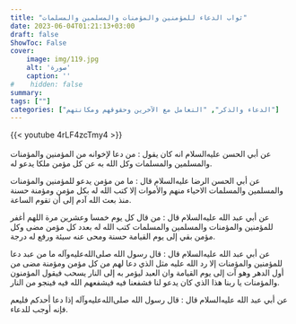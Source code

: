 ```yaml
---
title: "ثواب الدعاء للمؤمنين والمؤمنات والمسلمين والمسلمات"
date: 2023-06-04T01:21:13+03:00
draft: false
ShowToc: False
cover:
    image: img/119.jpg
    alt: 'صورة'
    caption: ''
#    hidden: false
summary: 
tags: [""]
categories: ["الدعاء والذكر", "التعامل مع الآخرين وحقوقهم ومكانتهم"]
---
```

{{< youtube 4rLF4zcTmy4 >}}  
 <br>
عن أبي الحسن عليه‌السلام انه كان يقول : من دعا لإخوانه من المؤمنين
والمؤمنات والمسلمين والمسلمات وكل الله به عن كل مؤمن ملكا يدعو له.

عن أبي الحسن الرضا عليه‌السلام قال : ما من مؤمن يدعو
للمؤمنين والمؤمنات والمسلمين والمسلمات الاحياء منهم والأموات إلا كتب
الله له بكل مؤمن ومؤمنة حسنة منذ بعث الله آدم إلى أن تقوم الساعة.

عن أبي عبد الله عليه‌السلام قال : من قال كل يوم خمسا
وعشرين مرة اللهم أغفر للمؤمنين والمؤمنات والمسلمين والمسلمات كتب
الله له بعدد كل مؤمن مضى وكل مؤمن بقي إلى يوم القيامة حسنة ومحى
عنه سيئة ورفع له درجة.

عن أبي
عبد الله عليه‌السلام قال : قال رسول الله صلى‌الله‌عليه‌وآله ما من عبد دعا للمؤمنين والمؤمنات
إلا رد الله عليه مثل الذي دعا لهم من كل مؤمن ومؤمنة مضى من أول
الدهر وهو آت إلى يوم القيامة وان العبد ليؤمر به إلى النار يسحب
فيقول المؤمنون والمؤمنات يا ربنا هذا الذي كان يدعو لنا فشفعنا فيه
فيشفعهم الله فيه فينجو من النار.

عن أبي عبد الله عليه‌السلام قال : قال رسول الله صلى‌الله‌عليه‌وآله إذا دعا أحدكم
فليعم فإنه أوجب للدعاء.

